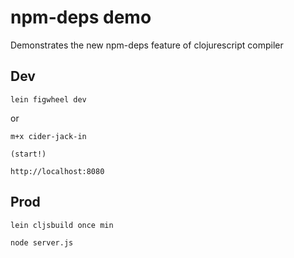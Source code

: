 # npm-deps demo

Demonstrates the new npm-deps feature of clojurescript compiler

## Dev

```
lein figwheel dev
```

or

```
m+x cider-jack-in

(start!)

http://localhost:8080
```

## Prod

```
lein cljsbuild once min

node server.js
```